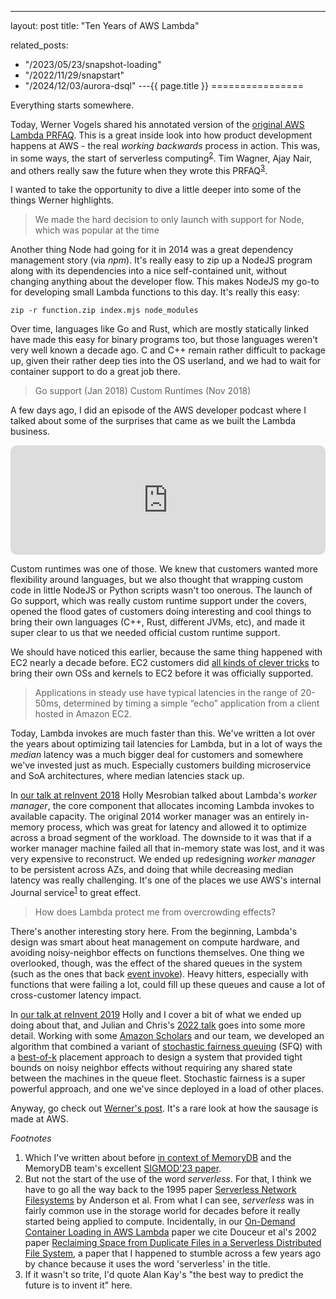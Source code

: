 ---
layout: post
title: "Ten Years of AWS Lambda"


related_posts:
  - "/2023/05/23/snapshot-loading"
  - "/2022/11/29/snapstart"
  - "/2024/12/03/aurora-dsql"
---{{ page.title }}
================

<p class="meta">Everything starts somewhere.</p>

Today, Werner Vogels shared his annotated version of the [original AWS Lambda PRFAQ](https://www.allthingsdistributed.com/2024/11/aws-lambda-turns-10-a-rare-look-at-the-doc-that-started-it.html). This is a great inside look into how product development happens at AWS - the real *working backwards* process in action. This was, in some ways, the start of serverless computing<sup>[2](#foot2)</sup>. Tim Wagner, Ajay Nair, and others really saw the future when they wrote this PRFAQ<sup>[3](#foot3)</sup>.

I wanted to take the opportunity to dive a little deeper into some of the things Werner highlights.

> We made the hard decision to only launch with support for Node, which was popular at the time

Another thing Node had going for it in 2014 was a great dependency management story (via *npm*). It's really easy to zip up a NodeJS program along with its dependencies into a nice self-contained unit, without changing anything about the developer flow. This makes NodeJS my go-to for developing small Lambda functions to this day. It's really this easy:

    zip -r function.zip index.mjs node_modules

Over time, languages like Go and Rust, which are mostly statically linked have made this easy for binary programs too, but those languages weren't very well known a decade ago. C and C++ remain rather difficult to package up, given their rather deep ties into the OS userland, and we had to wait for container support to do a great job there.

> Go support (Jan 2018)
> Custom Runtimes (Nov 2018)

A few days ago, I did an episode of the AWS developer podcast where I talked about some of the surprises that came as we built the Lambda business.

<iframe allow="autoplay *; encrypted-media *; fullscreen *; clipboard-write" frameborder="0" height="175" style="width:100%;max-width:660px;overflow:hidden;border-radius:10px;" sandbox="allow-forms allow-popups allow-same-origin allow-scripts allow-storage-access-by-user-activation allow-top-navigation-by-user-activation" src="https://embed.podcasts.apple.com/us/podcast/aws-lambda-a-decade-of-transformation/id1574162669?i=1000675303451&theme=auto"></iframe>

Custom runtimes was one of those. We knew that customers wanted more flexibility around languages, but we also thought that wrapping custom code in little NodeJS or Python scripts wasn't too onerous. The launch of Go support, which was really custom runtime support under the covers, opened the flood gates of customers doing interesting and cool things to bring their own languages (C++, Rust, different JVMs, etc), and made it super clear to us that we needed official custom runtime support.

We should have noticed this earlier, because the same thing happened with EC2 nearly a decade before. EC2 customers did [all kinds of clever tricks](https://www.daemonology.net/blog/2011-07-08-FreeBSD-on-EC2-via-defenestration.html) to bring their own OSs and kernels to EC2 before it was officially supported.

> Applications in steady use have typical latencies in the range of 20-50ms, determined by timing a simple “echo” application from a client hosted in Amazon EC2.

Today, Lambda invokes are much faster than this. We've written a lot over the years about optimizing tail latencies for Lambda, but in a lot of ways the *median* latency was a much bigger deal for customers and somewhere we've invested just as much. Especially customers building microservice and SoA architectures, where median latencies stack up. 

In [our talk at reInvent 2018](https://www.youtube.com/watch?v=QdzV04T_kec) Holly Mesrobian talked about Lambda's *worker manager*, the core component that allocates incoming Lambda invokes to available capacity. The original 2014 worker manager was an entirely in-memory process, which was great for latency and allowed it to optimize across a broad segment of the workload. The downside to it was that if a worker manager machine failed all that in-memory state was lost, and it was very expensive to reconstruct. We ended up redesigning *worker manager* to be persistent across AZs, and doing that while decreasing median latency was really challenging. It's one of the places we use AWS's internal Journal service<sup>[1](#foot1)</sup> to great effect.

> How does Lambda protect me from overcrowding effects?

There's another interesting story here. From the beginning, Lambda's design was smart about heat management on compute hardware, and avoiding noisy-neighbor effects on functions themselves. One thing we overlooked, though, was the effect of the shared queues in the system (such as the ones that back [event invoke](https://docs.aws.amazon.com/lambda/latest/api/API_Invoke.html)). Heavy hitters, especially with functions that were failing a lot, could fill up these queues and cause a lot of cross-customer latency impact.

In [our talk at reInvent 2019](https://www.youtube.com/watch?v=xmacMfbrG28) Holly and I cover a bit of what we ended up doing about that, and Julian and Chris's [2022 talk](https://www.youtube.com/watch?v=0_jfH6qijVY) goes into some more detail. Working with some [Amazon Scholars](https://www.amazon.science/scholars) and our team, we developed an algorithm that combined a variant of [stochastic fairness queuing](https://ieeexplore.ieee.org/document/91316) (SFQ) with a [best-of-k](https://brooker.co.za/blog/2018/01/01/balls-into-bins.html) placement approach to design a system that provided tight bounds on noisy neighbor effects without requiring any shared state between the machines in the queue fleet. Stochastic fairness is a super powerful approach, and one we've since deployed in a load of other places.

Anyway, go check out [Werner's post](https://www.allthingsdistributed.com/2024/11/aws-lambda-turns-10-a-rare-look-at-the-doc-that-started-it.html). It's a rare look at how the sausage is made at AWS.

*Footnotes*

1. <a name="foot1"></a> Which I've written about before [in context of MemoryDB](https://brooker.co.za/blog/2024/04/25/memorydb.html) and the MemoryDB team's excellent [SIGMOD'23 paper](https://www.amazon.science/publications/amazon-memorydb-a-fast-and-durable-memory-first-cloud-database).
2. <a name="foot2"></a> But not the start of the use of the word *serverless*. For that, I think we have to go all the way back to the 1995 paper [Serverless Network Filesystems](https://dl.acm.org/doi/10.1145/225535.225537) by Anderson et al. From what I can see, *serverless* was in fairly common use in the storage world for decades before it really started being applied to compute. Incidentally, in our [On-Demand Container Loading in AWS Lambda](https://www.usenix.org/conference/atc23/presentation/brooker) paper we cite Douceur et al's 2002 paper [Reclaiming Space from Duplicate Files in a Serverless Distributed File System](https://www.microsoft.com/en-us/research/publication/reclaiming-space-from-duplicate-files-in-a-serverless-distributed-file-system/), a paper that I happened to stumble across a few years ago by chance because it uses the word 'serverless' in the title.
3. <a name="foot3"></a> If it wasn't so trite, I'd quote Alan Kay's "the best way to predict the future is to invent it" here.